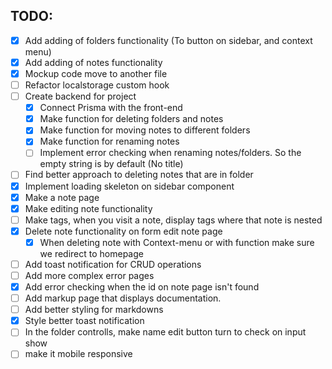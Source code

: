 ## TODO:

- [x] Add adding of folders functionality (To button on sidebar, and context menu)
- [x] Add adding of notes functionality
- [x] Mockup code move to another file
- [ ] Refactor localstorage custom hook
- [ ] Create backend for project
  - [x] Connect Prisma with the front-end
  - [x] Make function for deleting folders and notes
  - [x] Make function for moving notes to different folders
  - [x] Make function for renaming notes
  - [ ] Implement error checking when renaming notes/folders. So the empty string is by default (No title)
- [ ] Find better approach to deleting notes that are in folder
- [x] Implement loading skeleton on sidebar component
- [x] Make a note page
- [x] Make editing note functionality
- [ ] Make tags, when you visit a note, display tags where that note is nested
- [x] Delete note functionality on form edit note page
  - [x] When deleting note with Context-menu or with function make sure we redirect to homepage
- [ ] Add toast notification for CRUD operations
- [ ] Add more complex error pages
- [x] Add error checking when the id on note page isn't found
- [ ] Add markup page that displays documentation.
- [ ] Add better styling for markdowns
- [x] Style better toast notification
- [ ] In the folder controlls, make name edit button turn to check on input show
- [ ] make it mobile responsive
